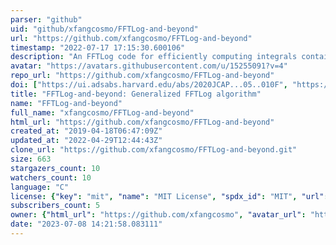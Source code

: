 ```yaml
---
parser: "github"
uid: "github/xfangcosmo/FFTLog-and-beyond"
url: "https://github.com/xfangcosmo/FFTLog-and-beyond"
timestamp: "2022-07-17 17:15:30.600106"
description: "An FFTLog code for efficiently computing integrals containing 1 spherical Bessel function or Bessel function or its 1st/2nd derivative."
avatar: "https://avatars.githubusercontent.com/u/15255091?v=4"
repo_url: "https://github.com/xfangcosmo/FFTLog-and-beyond"
doi: ["https://ui.adsabs.harvard.edu/abs/2020JCAP...05..010F", "https://ui.adsabs.harvard.edu/abs/2019ascl.soft11022F/abstract"]
title: "FFTLog-and-beyond: Generalized FFTLog algorithm"
name: "FFTLog-and-beyond"
full_name: "xfangcosmo/FFTLog-and-beyond"
html_url: "https://github.com/xfangcosmo/FFTLog-and-beyond"
created_at: "2019-04-18T06:47:09Z"
updated_at: "2022-04-29T12:44:43Z"
clone_url: "https://github.com/xfangcosmo/FFTLog-and-beyond.git"
size: 663
stargazers_count: 10
watchers_count: 10
language: "C"
license: {"key": "mit", "name": "MIT License", "spdx_id": "MIT", "url": "https://api.github.com/licenses/mit", "node_id": "MDc6TGljZW5zZTEz"}
subscribers_count: 5
owner: {"html_url": "https://github.com/xfangcosmo", "avatar_url": "https://avatars.githubusercontent.com/u/15255091?v=4", "login": "xfangcosmo", "type": "User"}
date: "2023-07-08 14:21:58.083111"
---
```

